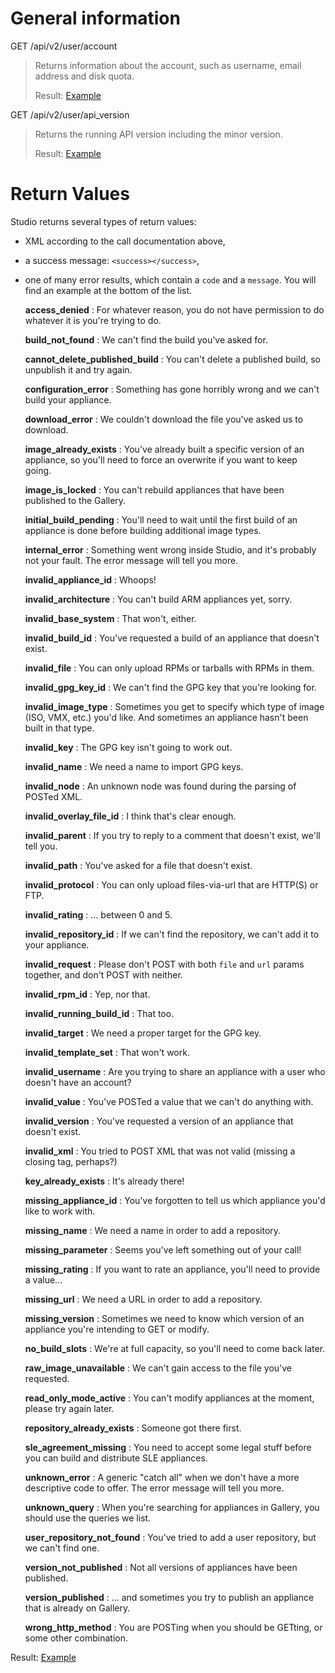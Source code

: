 # General information

GET /api/v2/user/account
>Returns information about the account, such as username, email address
>and disk quota.
>
>Result: [Example](account.xml)

GET /api/v2/user/api_version
>Returns the running API version including the minor version.
>
>Result: [Example](api_version.xml)

# Return Values

Studio returns several types of return values:

* XML according to the call documentation above,
* a success message: `<success></success>`,
* one of many error results, which contain a `code` and a `message`.
  You will find an example at the bottom of the list.

  __access_denied__
  : For whatever reason, you do not have permission to do whatever it is
    you're trying to do.

  __build_not_found__
  : We can't find the build you've asked for.

  __cannot_delete_published_build__
  : You can't delete a published build, so unpublish it and try again.

  __configuration_error__
  : Something has gone horribly wrong and we can't build your appliance.

  __download_error__
  : We couldn't download the file you've asked us to download.

  __image_already_exists__
  : You've already built a specific version of an appliance, so you'll
    need to force an overwrite if you want to keep going.

  __image_is_locked__
  : You can't rebuild appliances that have been published to the Gallery.

  __initial_build_pending__
  : You'll need to wait until the first build of an appliance is done
    before building additional image types.

  __internal_error__
  : Something went wrong inside Studio, and it's probably not your
    fault.
    The error message will tell you more.

  __invalid_appliance_id__
  : Whoops!

  __invalid_architecture__
  : You can't build ARM appliances yet, sorry.

  __invalid_base_system__
  : That won't, either.

  __invalid_build_id__
  : You've requested a build of an appliance that doesn't exist.

  __invalid_file__
  : You can only upload RPMs or tarballs with RPMs in them.

  __invalid_gpg_key_id__
  : We can't find the GPG key that you're looking for.

  __invalid_image_type__
  : Sometimes you get to specify which type of image (ISO, VMX, etc.)
    you'd like.  And sometimes an appliance hasn't been built in that
    type.

  __invalid_key__
  : The GPG key isn't going to work out.

  __invalid_name__
  : We need a name to import GPG keys.

  __invalid_node__
  : An unknown node was found during the parsing of POSTed XML.

  __invalid_overlay_file_id__
  : I think that's clear enough.

  __invalid_parent__
  : If you try to reply to a comment that doesn't exist, we'll tell you.

  __invalid_path__
  : You've asked for a file that doesn't exist.

  __invalid_protocol__
  : You can only upload files-via-url that are HTTP(S) or FTP.

  __invalid_rating__
  : ... between 0 and 5.

  __invalid_repository_id__
  : If we can't find the repository, we can't add it to your appliance.

  __invalid_request__
  : Please don't POST with both `file` and `url` params together, and
    don't POST with neither.

  __invalid_rpm_id__
  : Yep, nor that.

  __invalid_running_build_id__
  : That too.

  __invalid_target__
  : We need a proper target for the GPG key.

  __invalid_template_set__
  : That won't work.

  __invalid_username__
  : Are you trying to share an appliance with a user who doesn't have an
    account?

  __invalid_value__
  : You've POSTed a value that we can't do anything with.

  __invalid_version__
  : You've requested a version of an appliance that doesn't exist.

  __invalid_xml__
  : You tried to POST XML that was not valid (missing a closing tag, perhaps?)

  __key_already_exists__
  : It's already there!

  __missing_appliance_id__
  : You've forgotten to tell us which appliance you'd like to work with.

  __missing_name__
  : We need a name in order to add a repository.

  __missing_parameter__
  : Seems you've left something out of your call!

  __missing_rating__
  : If you want to rate an appliance, you'll need to provide a value...

  __missing_url__
  : We need a URL in order to add a repository.

  __missing_version__
  : Sometimes we need to know which version of an appliance you're
    intending to GET or modify.

  __no_build_slots__
  : We're at full capacity, so you'll need to come back later.

  __raw_image_unavailable__
  : We can't gain access to the file you've requested.

  __read_only_mode_active__
  : You can't modify appliances at the moment, please try again later.

  __repository_already_exists__
  : Someone got there first.

  __sle_agreement_missing__
  : You need to accept some legal stuff before you can build and
    distribute SLE appliances.

  __unknown_error__
  : A generic "catch all" when we don't have a more descriptive code to offer.  The error message will tell you more.

  __unknown_query__
  : When you're searching for appliances in Gallery, you should use the
    queries we list.

  __user_repository_not_found__
  : You've tried to add a user repository, but we can't find one.

  __version_not_published__
  : Not all versions of appliances have been published.

  __version_published__
  : ... and sometimes you try to publish an appliance that is already on
    Gallery.

  __wrong_http_method__
  : You are POSTing when you should be GETting, or some other combination.

Result: [Example](generic_error_example.xml)
